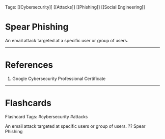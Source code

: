 Tags: [[Cybersecurity]] [[Attacks]] [[Phishing]] [[Social Engineering]]
# Spear Phishing

An email attack targeted at a specific user or group of users.

---
# References

1. Google Cybersecurity Professional Certificate

---
# Flashcards

Flashcard Tags: #cybersecurity #attacks 

An email attack targeted at specific users or group of users.
??
Spear Phishing
<!--SR:!2024-04-29,4,272!2024-04-29,4,270-->